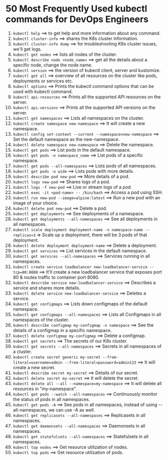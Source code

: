 # 50 Most Frequently Used kubectl commands for DevOps Engineers

1. `kubectl help` ==> to get help and more information about any command.
2. `kubectl cluster-info` ==> shares the K8s cluster information.
3. `kubectl cluster-info dump` ==> for troubleshooting K8s cluster issues, we'll get logs.
4. `kubectl get nodes` ==> lists all nodes of the cluster.
5. `kubectl describe node <node_name>` ==> get all the details about a specific node, change the node name.
6. `kubectl version` ==> the version of kubectl client, server and kustomize.
7. `kubectl get all` ==> overview of all resources on the cluster like pods, deployments or services etc.
8. `kubectl options` ==> Prints the kubectl command options that can be used with kubectl command.
9. `kubectl api-resources` ==> Prints all the supported API resources on the server.
10. `kubectl api-versions` ==> Prints all the supported API versions on the server.
11. `kubectl get namespaces` ==> Lists all namespaces on the cluster.
12. `kubectl create namespace new-namespace` ==> It will create a new namespace.
13. `kubectl config set-context --current --namespace=new-namespace` ==> Set the default namespace as the new-namespace.
14. `kubectl delete namespace new-namespace` ==> Delete the namespace.
15. `kubectl get pods` ==> List pods in the default namespace.
16. `kubectl get pods -n namespace_name` ==> List pods of a specific namespace.
17. `kubectl get pods --all-namespaces` ==> Lists pods of all namespaces.
18. `kubectl get pods -o wide` ==> Lists pods with more details.
19. `kubectl describe pod new-pod` ==> More details of a pod.
20. `kubectl logs new-pod` ==> Shares logs of a pod.
21. `kubectl logs -f new-pod` ==> Live or stream logs of a pod.
22. `kubectl exec -it <pod-name> -- /bin/bash` ==> Access a pod using SSH.
23. `kubectl run new-pod --image=alpine:latest` ==> Run a new pod with an image of your choice.
24. `kubectl delete pod new-pod` ==> Delete a pod.
25. `kubectl get deployments` ==> See deployments of a namespace.
26. `kubectl get deployments --all-namespaces` ==> See all deployments in all namespaces.
27. `kubectl scale deployment deployment-name -n namespace-name --replicas=3` => Scale up a deployment, there will be 3 pods of that deployment.
28. `kubectl delete deployment deployment-name` ==> Delete a deployment.
29. `kubectl get services` ==> List services in the default namespace.
30. `kubectl get services --all-namespaces` ==> Services running in all namespaces.
31. `kubectl create service loadbalancer new-loadbalancer-service --tcp=80:8080` ==> It'll create a new loadbalancer service that exposes port 80 & routes traffic to container port 8080.
32. `kubectl describe service new-loadbalancer-service` ==> Describes a service and shares more details.
33. `kubectl delete service new-loadbalancer-service` ==> Deletes a service.
34. `kubectl get configmaps` ==> Lists down configmaps of the default namespace.
35. `kubectl get configmaps --all-namespaces` ==> Lists all Configmaps in all namespaces of the cluster.
36. `kubectl describe configmap my-configmap -n namespace` ==> See the details of a configmap in a specific namespace.
37. `kubectl delete configmap my-configmap` ==> Delete a configmap.
38. `kubectl get secrets` ==> The secrets of our K8s cluster.
39. `kubectl get secrets --all-namespaces` ==> Secrets in all namespaces of a cluster.
40. `kubectl create secret generic my-secret --from-literal=username=admin --from-literal=password=admin123` ==> It will create a new secret.
41. `kubectl describe secret my-secret` ==> Details of our secret.
42. `kubectl delete secret my-secret` ==> It will delete the secret.
43. `kubectl delete all --all --namespace=my-namespace` ==> It will delete all resources in "my-namespace".
44. `kubectl get pods --watch --all-namespaces` ==> Continuously monitor the status of pods in all namespaces.
45. `kubectl get pods -A` ==> See pods in all namespaces, instead of using --all-namespaces, we can use -A as well.
46. `kubectl get replicasets --all-namespaces` ==> Replicasets in all namespaces.
47. `kubectl get daemonsets --all-namespaces` ==> Daemonsets in all namespaces.
48. `kubectl get statefulsets --all-namespaces` ==> Statefulsets in all namespaces.
49. `kubectl top nodes` ==> Get resource utilization of nodes.
50. `kubectl top pods` ==> Get resource utilization of pods.
